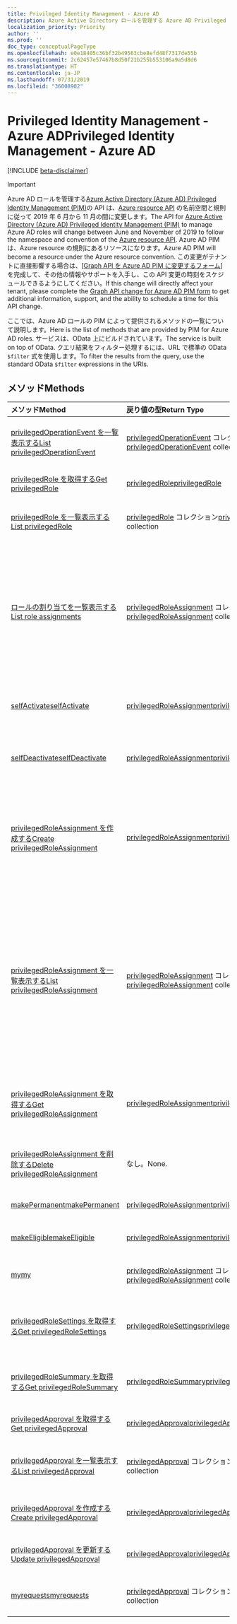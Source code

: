 ```yaml
---
title: Privileged Identity Management - Azure AD
description: Azure Active Directory ロールを管理する Azure AD Privileged Identity Management の API。
localization_priority: Priority
author: ''
ms.prod: ''
doc_type: conceptualPageType
ms.openlocfilehash: e0e18405c36bf32b49563cbe8efd48f7317de55b
ms.sourcegitcommit: 2c62457e57467b8d50f21b255b553106a9a5d8d6
ms.translationtype: HT
ms.contentlocale: ja-JP
ms.lasthandoff: 07/31/2019
ms.locfileid: "36008902"
---
```

# <a name="privileged-identity-management---azure-ad"></a><span data-ttu-id="ef7c9-103">Privileged Identity Management - Azure AD</span><span class="sxs-lookup"><span data-stu-id="ef7c9-103">Privileged Identity Management - Azure AD</span></span>

[!INCLUDE [beta-disclaimer](../../includes/beta-disclaimer.md)]

> [!IMPORTANT]
> <span data-ttu-id="ef7c9-104">Azure AD ロールを管理する[Azure Active Directory (Azure AD) Privileged Identity Management (PIM)](https://docs.microsoft.com/azure/active-directory/privileged-identity-management/pim-configure)の API は、[Azure resource API](privilegedidentitymanagement-resources.md) の名前空間と規則に従って 2019 年 6 月から 11 月の間に変更します。</span><span class="sxs-lookup"><span data-stu-id="ef7c9-104">The API for [Azure Active Directory (Azure AD) Privileged Identity Management (PIM)](https://docs.microsoft.com/azure/active-directory/privileged-identity-management/pim-configure) to manage Azure AD roles will change between June and November of 2019 to follow the namespace and convention of the [Azure resource API](privilegedidentitymanagement-resources.md).</span></span> <span data-ttu-id="ef7c9-105">Azure AD PIM は、Azure resource の規則にあるリソースになります。</span><span class="sxs-lookup"><span data-stu-id="ef7c9-105">Azure AD PIM will become a resource under the Azure resource convention.</span></span> <span data-ttu-id="ef7c9-106">この変更がテナントに直接影響する場合は、[[Graph API を Azure AD PIM に変更するフォーム](https://forms.office.com/Pages/ResponsePage.aspx?id=v4j5cvGGr0GRqy180BHbRzfBSoy7dT5DqNLWwotW3OFUNFFMRlRLSUtRNEdDWEZHN05LT09IWjkyTS4u)] を完成して、その他の情報やサポートを入手し、この API 変更の時刻をスケジュールできるようにしてください。</span><span class="sxs-lookup"><span data-stu-id="ef7c9-106">If this change will directly affect your tenant, please complete the [Graph API change for Azure AD PIM form](https://forms.office.com/Pages/ResponsePage.aspx?id=v4j5cvGGr0GRqy180BHbRzfBSoy7dT5DqNLWwotW3OFUNFFMRlRLSUtRNEdDWEZHN05LT09IWjkyTS4u) to get additional information, support, and the ability to schedule a time for this API change.</span></span>

<span data-ttu-id="ef7c9-107">ここでは、Azure AD ロールの PIM によって提供されるメソッドの一覧について説明します。</span><span class="sxs-lookup"><span data-stu-id="ef7c9-107">Here is the list of methods that are provided by PIM for Azure AD roles.</span></span> <span data-ttu-id="ef7c9-108">サービスは、OData 上にビルドされています。</span><span class="sxs-lookup"><span data-stu-id="ef7c9-108">The service is built on top of OData.</span></span> <span data-ttu-id="ef7c9-109">クエリ結果をフィルター処理するには、URL で標準の OData ``$filter`` 式を使用します。</span><span class="sxs-lookup"><span data-stu-id="ef7c9-109">To filter the results from the query, use the standard OData ``$filter`` expressions in the URIs.</span></span>

## <a name="methods"></a><span data-ttu-id="ef7c9-110">メソッド</span><span class="sxs-lookup"><span data-stu-id="ef7c9-110">Methods</span></span>

| <span data-ttu-id="ef7c9-111">メソッド</span><span class="sxs-lookup"><span data-stu-id="ef7c9-111">Method</span></span> | <span data-ttu-id="ef7c9-112">戻り値の型</span><span class="sxs-lookup"><span data-stu-id="ef7c9-112">Return Type</span></span> | <span data-ttu-id="ef7c9-113">説明</span><span class="sxs-lookup"><span data-stu-id="ef7c9-113">Description</span></span> |
|:---------------|:--------|:----------|
|[<span data-ttu-id="ef7c9-114">privilegedOperationEvent を一覧表示する</span><span class="sxs-lookup"><span data-stu-id="ef7c9-114">List privilegedOperationEvent</span></span>](../api/privilegedoperationevent-list.md) | <span data-ttu-id="ef7c9-115">[privilegedOperationEvent](privilegedoperationevent.md) コレクション</span><span class="sxs-lookup"><span data-stu-id="ef7c9-115">[privilegedOperationEvent](privilegedoperationevent.md) collection</span></span> |<span data-ttu-id="ef7c9-116">privilegedOperationEvent オブジェクト コレクションを取得します。</span><span class="sxs-lookup"><span data-stu-id="ef7c9-116">Get privilegedOperationEvent object collection.</span></span> |
|[<span data-ttu-id="ef7c9-117">privilegedRole を取得する</span><span class="sxs-lookup"><span data-stu-id="ef7c9-117">Get privilegedRole</span></span>](../api/privilegedrole-get.md) |[<span data-ttu-id="ef7c9-118">privilegedRole</span><span class="sxs-lookup"><span data-stu-id="ef7c9-118">privilegedRole</span></span>](privilegedrole.md)| <span data-ttu-id="ef7c9-119">privilegedRole オブジェクトを取得します。</span><span class="sxs-lookup"><span data-stu-id="ef7c9-119">Get a privilegedRole object.</span></span>|
|[<span data-ttu-id="ef7c9-120">privilegedRole を一覧表示する</span><span class="sxs-lookup"><span data-stu-id="ef7c9-120">List privilegedRole</span></span>](../api/privilegedrole-list.md) | <span data-ttu-id="ef7c9-121">[privilegedRole](privilegedrole.md) コレクション</span><span class="sxs-lookup"><span data-stu-id="ef7c9-121">[privilegedRole](privilegedrole.md) collection</span></span> |<span data-ttu-id="ef7c9-122">privilegedRole オブジェクト コレクションを取得します。</span><span class="sxs-lookup"><span data-stu-id="ef7c9-122">Get privilegedRole object collection.</span></span> |
|[<span data-ttu-id="ef7c9-123">ロールの割り当てを一覧表示する</span><span class="sxs-lookup"><span data-stu-id="ef7c9-123">List role assignments</span></span>](../api/privilegedrole-list-assignments.md) | <span data-ttu-id="ef7c9-124">[privilegedRoleAssignment](privilegedroleassignment.md) コレクション</span><span class="sxs-lookup"><span data-stu-id="ef7c9-124">[privilegedRoleAssignment](privilegedroleassignment.md) collection</span></span> |<span data-ttu-id="ef7c9-125">特定のロールの privilegedRoleAssignment コレクションを取得します。</span><span class="sxs-lookup"><span data-stu-id="ef7c9-125">Get privilegedRoleAssignment collection for the particular role.</span></span> <span data-ttu-id="ef7c9-126">各 privilegedRoleAssignment はユーザーに対するロールの割り当てを表します。</span><span class="sxs-lookup"><span data-stu-id="ef7c9-126">Each privilegedRoleAssignment represents a role assignment to a user.</span></span>|
|[<span data-ttu-id="ef7c9-127">selfActivate</span><span class="sxs-lookup"><span data-stu-id="ef7c9-127">selfActivate</span></span>](../api/privilegedrole-selfactivate.md) | [<span data-ttu-id="ef7c9-128">privilegedRoleAssignment</span><span class="sxs-lookup"><span data-stu-id="ef7c9-128">privilegedRoleAssignment</span></span>](privilegedroleassignment.md) |<span data-ttu-id="ef7c9-129">リクエスターに割り当てられているロールをアクティブ化します。</span><span class="sxs-lookup"><span data-stu-id="ef7c9-129">Activate the role that is assigned to the requestor.</span></span>|
|[<span data-ttu-id="ef7c9-130">selfDeactivate</span><span class="sxs-lookup"><span data-stu-id="ef7c9-130">selfDeactivate</span></span>](../api/privilegedrole-selfdeactivate.md) | [<span data-ttu-id="ef7c9-131">privilegedRoleAssignment</span><span class="sxs-lookup"><span data-stu-id="ef7c9-131">privilegedRoleAssignment</span></span>](privilegedroleassignment.md) |<span data-ttu-id="ef7c9-132">リクエスターに割り当てられているロールを非アクティブ化します。</span><span class="sxs-lookup"><span data-stu-id="ef7c9-132">Deactivate the role that is assigned to the requestor.</span></span>|
|[<span data-ttu-id="ef7c9-133">privilegedRoleAssignment を作成する</span><span class="sxs-lookup"><span data-stu-id="ef7c9-133">Create privilegedRoleAssignment</span></span>](../api/privilegedroleassignment-post-privilegedroleassignments.md) |[<span data-ttu-id="ef7c9-134">privilegedRoleAssignment</span><span class="sxs-lookup"><span data-stu-id="ef7c9-134">privilegedRoleAssignment</span></span>](privilegedroleassignment.md)| <span data-ttu-id="ef7c9-135">privilegedRoleAssignments コレクションを post して新しい privilegedRoleAssignment (ロールの割り当て) を作成します。</span><span class="sxs-lookup"><span data-stu-id="ef7c9-135">Create a new privilegedRoleAssignment (role assignment) by posting to the privilegedRoleAssignments collection.</span></span>|
|[<span data-ttu-id="ef7c9-136">privilegedRoleAssignment を一覧表示する</span><span class="sxs-lookup"><span data-stu-id="ef7c9-136">List privilegedRoleAssignment</span></span>](../api/privilegedroleassignment-list.md) | <span data-ttu-id="ef7c9-137">[privilegedRoleAssignment](privilegedroleassignment.md) コレクション</span><span class="sxs-lookup"><span data-stu-id="ef7c9-137">[privilegedRoleAssignment](privilegedroleassignment.md) collection</span></span> |<span data-ttu-id="ef7c9-138">privilegedRoleAssignment オブジェクト コレクションを取得します。</span><span class="sxs-lookup"><span data-stu-id="ef7c9-138">Get privilegedRoleAssignment object collection.</span></span> <span data-ttu-id="ef7c9-139">コレクションには、組織のすべてのロールの割り当てが含まれます。</span><span class="sxs-lookup"><span data-stu-id="ef7c9-139">The collection contains all role assignments for the organization.</span></span> <span data-ttu-id="ef7c9-140">各 privilegedRoleAssignment はユーザーに対するロールの割り当てを表します。</span><span class="sxs-lookup"><span data-stu-id="ef7c9-140">Each privilegedRoleAssignment represents a role assignment to a user.</span></span> |
|[<span data-ttu-id="ef7c9-141">privilegedRoleAssignment を取得する</span><span class="sxs-lookup"><span data-stu-id="ef7c9-141">Get privilegedRoleAssignment</span></span>](../api/privilegedroleassignment-get.md) | [<span data-ttu-id="ef7c9-142">privilegedRoleAssignment</span><span class="sxs-lookup"><span data-stu-id="ef7c9-142">privilegedRoleAssignment</span></span>](privilegedroleassignment.md)|<span data-ttu-id="ef7c9-143">指定した割り当て ID の privilegedRoleAssignment オブジェクトを取得します。</span><span class="sxs-lookup"><span data-stu-id="ef7c9-143">Get privilegedRoleAssignment object with the specified assignment id.</span></span> |
|[<span data-ttu-id="ef7c9-144">privilegedRoleAssignment を削除する</span><span class="sxs-lookup"><span data-stu-id="ef7c9-144">Delete privilegedRoleAssignment</span></span>](../api/privilegedroleassignment-delete.md) | <span data-ttu-id="ef7c9-145">なし。</span><span class="sxs-lookup"><span data-stu-id="ef7c9-145">None.</span></span> |<span data-ttu-id="ef7c9-146">privilegedRoleAssignment オブジェクトを削除します。</span><span class="sxs-lookup"><span data-stu-id="ef7c9-146">Delete privilegedRoleAssignment object.</span></span> |
|[<span data-ttu-id="ef7c9-147">makePermanent</span><span class="sxs-lookup"><span data-stu-id="ef7c9-147">makePermanent</span></span>](../api/privilegedroleassignment-makepermanent.md) | [<span data-ttu-id="ef7c9-148">privilegedRoleAssignment</span><span class="sxs-lookup"><span data-stu-id="ef7c9-148">privilegedRoleAssignment</span></span>](privilegedroleassignment.md) |<span data-ttu-id="ef7c9-149">ロールの割り当てを永続的にします。</span><span class="sxs-lookup"><span data-stu-id="ef7c9-149">Make the role assignment as permanent.</span></span> |
|[<span data-ttu-id="ef7c9-150">makeEligible</span><span class="sxs-lookup"><span data-stu-id="ef7c9-150">makeEligible</span></span>](../api/privilegedroleassignment-makeeligible.md) | [<span data-ttu-id="ef7c9-151">privilegedRoleAssignment</span><span class="sxs-lookup"><span data-stu-id="ef7c9-151">privilegedRoleAssignment</span></span>](privilegedroleassignment.md) |<span data-ttu-id="ef7c9-152">ロールの割り当てを有効にします。</span><span class="sxs-lookup"><span data-stu-id="ef7c9-152">Make the role assignment as eligible.</span></span> |
|[<span data-ttu-id="ef7c9-153">my</span><span class="sxs-lookup"><span data-stu-id="ef7c9-153">my</span></span>](../api/privilegedroleassignment-my.md) | <span data-ttu-id="ef7c9-154">[privilegedRoleAssignment](privilegedroleassignment.md) コレクション</span><span class="sxs-lookup"><span data-stu-id="ef7c9-154">[privilegedRoleAssignment](privilegedroleassignment.md) collection</span></span>|<span data-ttu-id="ef7c9-155">リクエスターのロールの割り当てを取得します。</span><span class="sxs-lookup"><span data-stu-id="ef7c9-155">Get the requestor's role assignments.</span></span> |
|[<span data-ttu-id="ef7c9-156">privilegedRoleSettings を取得する</span><span class="sxs-lookup"><span data-stu-id="ef7c9-156">Get privilegedRoleSettings</span></span>](../api/privilegedrolesettings-get.md) | [<span data-ttu-id="ef7c9-157">privilegedRoleSettings</span><span class="sxs-lookup"><span data-stu-id="ef7c9-157">privilegedRoleSettings</span></span>](../resources/privilegedrolesettings.md)|<span data-ttu-id="ef7c9-158">privilegedRoleSettings オブジェクトのプロパティを取得します。</span><span class="sxs-lookup"><span data-stu-id="ef7c9-158">Retrieve the properties of privilegedRoleSettings object.</span></span> |
|[<span data-ttu-id="ef7c9-159">privilegedRoleSummary を取得する</span><span class="sxs-lookup"><span data-stu-id="ef7c9-159">Get privilegedRoleSummary</span></span>](../api/privilegedrolesummary-get.md) | [<span data-ttu-id="ef7c9-160">privilegedRoleSummary</span><span class="sxs-lookup"><span data-stu-id="ef7c9-160">privilegedRoleSummary</span></span>](../resources/privilegedrolesummary.md)|<span data-ttu-id="ef7c9-161">privilegedRoleSummary オブジェクトを取得します。</span><span class="sxs-lookup"><span data-stu-id="ef7c9-161">Retrieve the privilegedRoleSummary object.</span></span> |
|[<span data-ttu-id="ef7c9-162">privilegedApproval を取得する</span><span class="sxs-lookup"><span data-stu-id="ef7c9-162">Get privilegedApproval</span></span>](../api/privilegedapproval-get.md) |[<span data-ttu-id="ef7c9-163">privilegedApproval</span><span class="sxs-lookup"><span data-stu-id="ef7c9-163">privilegedApproval</span></span>](privilegedapproval.md)| <span data-ttu-id="ef7c9-164">privilegedApproval オブジェクトを取得します。</span><span class="sxs-lookup"><span data-stu-id="ef7c9-164">Get a privilegedApproval object.</span></span>|
|[<span data-ttu-id="ef7c9-165">privilegedApproval を一覧表示する</span><span class="sxs-lookup"><span data-stu-id="ef7c9-165">List privilegedApproval</span></span>](../api/privilegedapproval-list.md) | <span data-ttu-id="ef7c9-166">[privilegedApproval](privilegedapproval.md) コレクション</span><span class="sxs-lookup"><span data-stu-id="ef7c9-166">[privilegedApproval](privilegedapproval.md) collection</span></span> |<span data-ttu-id="ef7c9-167">privilegedApproval オブジェクト コレクションを取得します。</span><span class="sxs-lookup"><span data-stu-id="ef7c9-167">Get privilegedApproval object collection.</span></span> |
|[<span data-ttu-id="ef7c9-168">privilegedApproval を作成する</span><span class="sxs-lookup"><span data-stu-id="ef7c9-168">Create privilegedApproval</span></span>](../api/privilegedapproval-post-privilegedapproval.md) | [<span data-ttu-id="ef7c9-169">privilegedApproval</span><span class="sxs-lookup"><span data-stu-id="ef7c9-169">privilegedApproval</span></span>](privilegedapproval.md)    |<span data-ttu-id="ef7c9-170">privilegedApproval オブジェクトを作成します。</span><span class="sxs-lookup"><span data-stu-id="ef7c9-170">Create privilegedApproval object.</span></span> |
|[<span data-ttu-id="ef7c9-171">privilegedApproval を更新する</span><span class="sxs-lookup"><span data-stu-id="ef7c9-171">Update privilegedApproval</span></span>](../api/privilegedapproval-update.md) | [<span data-ttu-id="ef7c9-172">privilegedApproval</span><span class="sxs-lookup"><span data-stu-id="ef7c9-172">privilegedApproval</span></span>](privilegedapproval.md) |<span data-ttu-id="ef7c9-173">privilegedApproval オブジェクトを更新します。</span><span class="sxs-lookup"><span data-stu-id="ef7c9-173">Update privilegedApproval object.</span></span> |
|[<span data-ttu-id="ef7c9-174">myrequests</span><span class="sxs-lookup"><span data-stu-id="ef7c9-174">myrequests</span></span>](../api/privilegedapproval-myrequests.md) | <span data-ttu-id="ef7c9-175">[privilegedApproval](privilegedapproval.md) コレクション</span><span class="sxs-lookup"><span data-stu-id="ef7c9-175">[privilegedApproval](privilegedapproval.md) collection</span></span>|<span data-ttu-id="ef7c9-176">リクエスターの承認要求を取得します。</span><span class="sxs-lookup"><span data-stu-id="ef7c9-176">Get the requestor's approval requests.</span></span> |

<!-- uuid: 8fcb5dbc-d5aa-4681-8e31-b001d5168d79
2015-10-25 14:57:30 UTC -->
<!--
{
  "type": "#page.annotation",
  "description": "Service root",
  "keywords": "",
  "section": "documentation",
  "tocPath": "",
  "suppressions": []
}
-->
